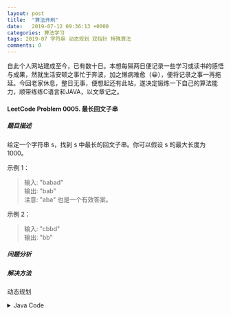 ```yaml
---
layout: post
title:  "算法开刷"
date:   2019-07-12 09:36:13 +0000
categories: 算法学习
tags: 2019-07 字符串 动态规划 双指针 特殊算法
comments: 0
---
```


自此个人网站建成至今，已有数十日。本想每隔两日便记录一些学习或读书的感悟与成果，然就生活安顿之事忙于奔波，加之懒病难愈（😀），便将记录之事一再拖延。今回老家休息，整日无事，便想起还有此站，遂决定锻炼一下自己的算法能力，顺带练练C语言和JAVA，以文章记之。

#### LeetCode Problem 0005. 最长回文子串
##### 题目描述
给定一个字符串 s，找到 s 中最长的回文子串。你可以假设 s 的最大长度为 1000。

示例 1：  

> 输入: "babad"  
> 输出: "bab"  
> 注意: "aba" 也是一个有效答案。

示例 2：

> 输入: "cbbd"  
> 输出: "bb"

##### 问题分析
##### 解决方法

动态规划
<details>
<summary>Java Code</summary>
<pre class="highlight"><code>
    public static String longestPalindrome(String s) {
        boolean[][] dp_isPalindrome = new boolean[s.length()][s.length()];
        String res = "";
        int[] indexPair = new int[2];
        
        for(int i = 0; i < s.length(); i++) {
            dp_isPalindrome[i][i] = true;
            if(i < s.length() - 1 && s.charAt(i) == s.charAt(i+1)) {
                dp_isPalindrome[i][i+1] = true;
            }
        }

        for(int d = 0; d < s.length(); d++) {
            for(int i = 0; i < s.length() - d; i++) {
                if(dp_isPalindrome[i][i+d]) {
                    indexPair[0] = i;
                    indexPair[1] = i+d+1;
                }

                if(dp_isPalindrome[i][i+d] && (i-1 >= 0 && i+d+1 < s.length()) && s.charAt(i-1) == s.charAt(i+d+1)) {
                    // System.out.println("No Expception: " + i + ", " + d);
                    dp_isPalindrome[i-1][i+d+1] = true;
                    indexPair[0] = i-1;
                    indexPair[1] = i+d+2;
                }
                else if(i-1 >= 0 && i+d+1 < s.length()){
                    // System.out.println("No Expception: " + i + ", " + d);
                    dp_isPalindrome[i-1][i+d+1] = false;
                }
                else {
                    // System.out.println("Param: " + i + ", " + d +"; " + "Out of Bounds: " + (i-1) + ", " + (i+d+1));
                }
            }
        }
        res = s.substring(indexPair[0], indexPair[1]);
        return res;
    }
</code></pre>

</details>